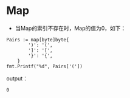 # Map

- 当Map的索引不存在时，Map的值为0，如下：
```golang
Pairs := map[byte]byte{
		')': '(',
		']': '[',
		'}': '{',
	}
fmt.Printf("%d", Pairs['('])
```
output：
```bash
0
```